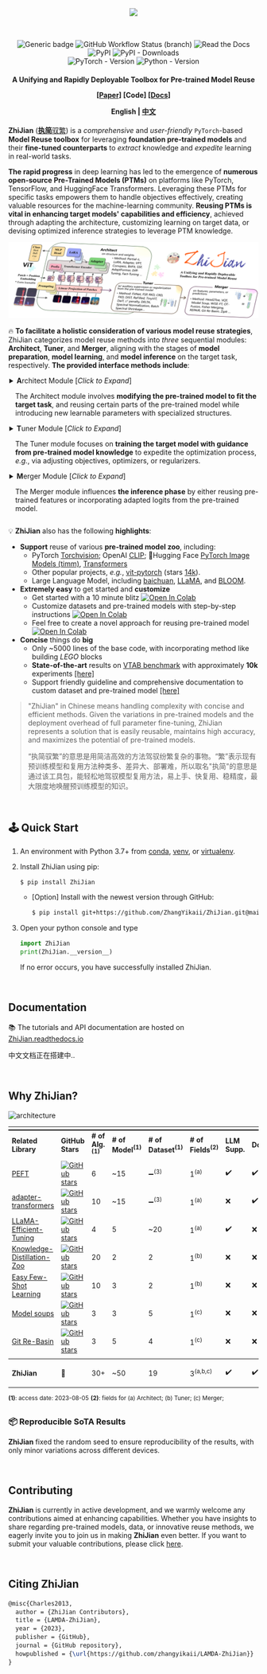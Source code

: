 <div align="center">
  <a href="http://zhijian.readthedocs.io"><img width="450px" height="auto" src="https://github.com/zhangyikaii/LAMDA-ZhiJian/raw/main/assests/logo.png?raw=true"></a>
</div>

&nbsp;

<div align="center">
    <img src="https://img.shields.io/badge/License-MIT-<COLOR>.svg?style=for-the-badge" alt="Generic badge", height="21">
    <img src="https://img.shields.io/github/actions/workflow/status/zhangyikaii/LAMDA-ZhiJian/tests.yml?branch=main&style=for-the-badge" alt="GitHub Workflow Status (branch)", height="21">
    <img src="https://img.shields.io/readthedocs/smp?style=for-the-badge&logo=readthedocs&logoColor=white" alt="Read the Docs", height="21">
    <br>
    <img src="https://img.shields.io/pypi/v/ZhiJian?color=blue&style=for-the-badge&logo=pypi&logoColor=white" alt="PyPI", height="21">
    <img src="https://img.shields.io/pypi/dm/ZhiJian?style=for-the-badge&color=blue" alt="PyPI - Downloads", height="21">
    <br>
    <img src="https://img.shields.io/badge/PYTORCH-1.4+-red?style=for-the-badge&logo=pytorch" alt="PyTorch - Version", height="21">
    <img src="https://img.shields.io/badge/PYTHON-3.7+-red?style=for-the-badge&logo=python&logoColor=white" alt="Python - Version", height="21">
</div>
<h4 align="center">
    <p>
        A Unifying and Rapidly Deployable Toolbox for Pre-trained Model Reuse
    <p>
    <p>
        <a href="to be announced at Mon, 21 Aug 2023 00:00:00 GMT">[Paper]</a> [<b>Code</b>] <a href="https://zhijian.readthedocs.io/en/latest/#">[Docs]</a>
    <p>
    <p>
        <b>English</b> |
        <a href="https://github.com/zhangyikaii/LAMDA-ZhiJian/edit/main/README_CN.md">中文</a>
    <p>
</h4>


**ZhiJian** ([**执简**驭繁](https://baike.baidu.com/item/%E6%89%A7%E7%AE%80%E9%A9%AD%E7%B9%81)) is a *comprehensive* and *user-friendly* `PyTorch`-based **Model Reuse toolbox** for leveraging **foundation pre-trained models** and their **fine-tuned counterparts** to *extract* knowledge and *expedite* learning in real-world tasks.

**The rapid progress** in deep learning has led to the emergence of **numerous open-source Pre-Trained Models (PTMs)** on platforms like PyTorch, TensorFlow, and HuggingFace Transformers. Leveraging these PTMs for specific tasks empowers them to handle objectives effectively, creating valuable resources for the machine-learning community. **Reusing PTMs is vital in enhancing target models' capabilities and efficiency**, achieved through adapting the architecture, customizing learning on target data, or devising optimized inference strategies to leverage PTM knowledge.

![overview](https://github.com/zhangyikaii/LAMDA-ZhiJian/raw/main/assests/overview.png?raw=true)

🔥 **To facilitate a holistic consideration of various model reuse strategies**, ZhiJian categorizes model reuse methods into *three* sequential modules: **Architect**, **Tuner**, and **Merger**, aligning with the stages of **model preparation**, **model learning**, and **model inference** on the target task, respectively. **The provided interface methods include**:

<details>
<summary style="margin-left: 2px;"><b>A</b>rchitect Module [<em>Click to Expand</em>]<p style="margin-left: 12px;">The Architect module involves <b>modifying the pre-trained model to fit the target task</b>, and reusing certain parts of the pre-trained model while introducing new learnable parameters with specialized structures.</p></summary>
  <details>
  <summary style="margin-left: 12px;"><strong>&nbsp;&nbsp;&nbsp;&nbsp;Linear Probing</strong> & <strong>Partial-k</strong>, <em>How transferable are features in deep neural networks?</em> In: NeurIPS'14. <a href="https://arxiv.org/pdf/1411.1792.pdf">[Paper]</a> <a href="https://github.com">[Code]</a></summary>
  <div style="margin-left: 30px;">
    <img src="https://github.com/zhangyikaii/LAMDA-ZhiJian/blob/main/assests/adapter.png?raw=true" alt="WSFG" width="auto" height="300px" />
  </div>
  </details>

  <details>
  <summary style="margin-left: 12px;"><strong>&nbsp;&nbsp;&nbsp;&nbsp;Adapter</strong>, <em>Parameter-Efficient Transfer Learning for NLP.</em> In: ICML'19. <a href="https://arxiv.org/pdf/1902.00751.pdf">[Paper]</a> <a href="https://github.com">[Code]</a></summary>
  <div style="margin-left: 30px;">
    <img src="https://github.com/zhangyikaii/LAMDA-ZhiJian/blob/main/assests/adapter.png?raw=true" alt="WSFG" width="auto" height="300px" />
  </div>
  </details>

  <details>
  <summary style="margin-left: 12px;"><strong>&nbsp;&nbsp;&nbsp;&nbsp;Diff Pruning</strong>, <em>Parameter-Efficient Transfer Learning with Diff Pruning.</em> In: ACL'21. <a href="https://arxiv.org/pdf/2012.07463.pdf">[Paper]</a> <a href="https://github.com">[Code]</a></summary>
  <div style="margin-left: 30px;">
    <img src="https://github.com/zhangyikaii/LAMDA-ZhiJian/blob/main/assests/adapter.png?raw=true" alt="WSFG" width="auto" height="300px" />
  </div>
  </details>

  <details>
  <summary style="margin-left: 12px;"><strong>&nbsp;&nbsp;&nbsp;&nbsp;LoRA</strong>, <em>LoRA: Low-Rank Adaptation of Large Language Models.</em> In: ICLR'22. <a href="https://arxiv.org/pdf/2106.09685.pdf">[Paper]</a> <a href="https://github.com">[Code]</a></summary>
  <div style="margin-left: 30px;">
    <img src="https://github.com/zhangyikaii/LAMDA-ZhiJian/blob/main/assests/adapter.png?raw=true" alt="WSFG" width="auto" height="300px" />
  </div>
  </details>

  <details>
  <summary style="margin-left: 12px;"><strong>&nbsp;&nbsp;&nbsp;&nbsp;Visual Prompt Tuning / Prefix</strong>, <em>Visual Prompt Tuning.</em> In: ECCV'22. <a href="https://arxiv.org/pdf/2203.12119.pdf">[Paper]</a> <a href="https://github.com">[Code]</a></summary>
  <div style="margin-left: 30px;">
    <img src="https://github.com/zhangyikaii/LAMDA-ZhiJian/blob/main/assests/adapter.png?raw=true" alt="WSFG" width="auto" height="300px" />
  </div>
  </details>

  <details>
  <summary style="margin-left: 12px;"><strong>&nbsp;&nbsp;&nbsp;&nbsp;Scaling &amp; Shifting</strong>, <em>Scaling &amp; Shifting Your Features: A New Baseline for Efficient Model Tuning.</em> In: NeurIPS'22. <a href="https://arxiv.org/pdf/2210.08823.pdf">[Paper]</a> <a href="https://github.com">[Code]</a></summary>
  <div style="margin-left: 30px;">
    <img src="https://github.com/zhangyikaii/LAMDA-ZhiJian/blob/main/assests/adapter.png?raw=true" alt="WSFG" width="auto" height="300px" />
  </div>
  </details>

  <details>
  <summary style="margin-left: 12px;"><strong>&nbsp;&nbsp;&nbsp;&nbsp;AdaptFormer</strong>, <em>AdaptFormer: Adapting Vision Transformers for Scalable Visual Recognition.</em> In: NeurIPS'22. <a href="https://arxiv.org/pdf/2205.13535.pdf">[Paper]</a> <a href="https://github.com">[Code]</a></summary>
  <div style="margin-left: 30px;">
    <img src="https://github.com/zhangyikaii/LAMDA-ZhiJian/blob/main/assests/adapter.png?raw=true" alt="WSFG" width="auto" height="300px" />
  </div>
  </details>

  <details>
  <summary style="margin-left: 12px;"><strong>&nbsp;&nbsp;&nbsp;&nbsp;BitFit</strong>, <em>BitFit: Simple Parameter-efficient Fine-tuning for Transformer-based Masked Language-models.</em> In: ACL'22. <a href="https://arxiv.org/pdf/2106.10199.pdf">[Paper]</a> <a href="https://github.com">[Code]</a></summary>
  <div style="margin-left: 30px;">
    <img src="https://github.com/zhangyikaii/LAMDA-ZhiJian/blob/main/assests/adapter.png?raw=true" alt="WSFG" width="auto" height="300px" />
  </div>
  </details>

  <details>
  <summary style="margin-left: 12px;"><strong>&nbsp;&nbsp;&nbsp;&nbsp;Convpass</strong>, <em>Convolutional Bypasses Are Better Vision Transformer Adapters.</em> In: Tech Report 07-2022. <a href="https://arxiv.org/pdf/2207.07039.pdf">[Paper]</a> <a href="https://github.com">[Code]</a></summary>
  <div style="margin-left: 30px;">
    <img src="https://github.com/zhangyikaii/LAMDA-ZhiJian/blob/main/assests/adapter.png?raw=true" alt="WSFG" width="auto" height="300px" />
  </div>
  </details>

  <details>
  <summary style="margin-left: 12px;"><strong>&nbsp;&nbsp;&nbsp;&nbsp;Fact-Tuning</strong>, <em>FacT: Factor-Tuning for Lightweight Adaptation on Vision Transformer.</em> In: AAAI'23. <a href="https://arxiv.org/pdf/2212.03145.pdf">[Paper]</a> <a href="https://github.com">[Code]</a></summary>
  <div style="margin-left: 30px;">
    <img src="https://github.com/zhangyikaii/LAMDA-ZhiJian/blob/main/assests/adapter.png?raw=true" alt="WSFG" width="auto" height="300px" />
  </div>
  </details>
</details>

<details>
<summary style="margin-left: 2px;"><b>T</b>uner Module [<em>Click to Expand</em>]<p style="margin-left: 12px;">The Tuner module focuses on <b>training the target model with guidance from pre-trained model knowledge</b> to expedite the optimization process, <em>e.g.</em>, via adjusting objectives, optimizers, or regularizers.</p></summary>
  <details>
  <summary style="margin-left: 12px;"><strong>&nbsp;&nbsp;&nbsp;&nbsp;Knowledge Transfer</strong>, <em>NeC4.5: neural ensemble based C4.5.</em> In: IEEE Trans. Knowl. Data Eng. 2004. <a href="https://ieeexplore.ieee.org/document/1294896">[Paper]</a> <a href="https://github.com">[Code]</a></summary>
  <div style="margin-left: 30px;">
    <img src="https://github.com/zhangyikaii/LAMDA-ZhiJian/blob/main/assests/adapter.png?raw=true" alt="WSFG" width="auto" height="300px" />
  </div>
  </details>

  <details>
  <summary style="margin-left: 12px;"><strong>&nbsp;&nbsp;&nbsp;&nbsp;FitNet</strong>, <em>FitNets: Hints for Thin Deep Nets.</em> In: ICLR'15. <a href="https://arxiv.org/pdf/1412.6550.pdf">[Paper]</a> <a href="https://github.com">[Code]</a></summary>
  <div style="margin-left: 30px;">
    <img src="https://github.com/zhangyikaii/LAMDA-ZhiJian/blob/main/assests/adapter.png?raw=true" alt="WSFG" width="auto" height="300px" />
  </div>
  </details>

  <details>
  <summary style="margin-left: 12px;"><strong>&nbsp;&nbsp;&nbsp;&nbsp;LwF</strong>, <em>Learning without Forgetting.</em> In: CVPR'19. <a href="https://arxiv.org/pdf/1811.08051.pdf">[Paper]</a> <a href="https://github.com">[Code]</a></summary>
  <div style="margin-left: 30px;">
    <img src="https://github.com/zhangyikaii/LAMDA-ZhiJian/blob/main/assests/adapter.png?raw=true" alt="WSFG" width="auto" height="300px" />
  </div>
  </details>

  <details>
  <summary style="margin-left: 12px;"><strong>&nbsp;&nbsp;&nbsp;&nbsp;FSP</strong>, <em>A Gift from Knowledge Distillation: Fast Optimization, Network Minimization and Transfer Learning.</em> In: CVPR'17. <a href="https://openaccess.thecvf.com/content_cvpr_2017/papers/Yim_A_Gift_From_CVPR_2017_paper.pdf">[Paper]</a> <a href="https://github.com">[Code]</a></summary>
  <div style="margin-left: 30px;">
    <img src="https://github.com/zhangyikaii/LAMDA-ZhiJian/blob/main/assests/adapter.png?raw=true" alt="WSFG" width="auto" height="300px" />
  </div>
  </details>

  <details>
  <summary style="margin-left: 12px;"><strong>&nbsp;&nbsp;&nbsp;&nbsp;NST</strong>, <em>Like What You Like: Knowledge Distill via Neuron Selectivity Transfer.</em> In: CVPR'17. <a href="https://arxiv.org/pdf/1707.01219.pdf">[Paper]</a> <a href="https://github.com">[Code]</a></summary>
  <div style="margin-left: 30px;">
    <img src="https://github.com/zhangyikaii/LAMDA-ZhiJian/blob/main/assests/adapter.png?raw=true" alt="WSFG" width="auto" height="300px" />
  </div>
  </details>

  <details>
  <summary style="margin-left: 12px;"><strong>&nbsp;&nbsp;&nbsp;&nbsp;RKD</strong>, <em>Relational Knowledge Distillation.</em> In: CVPR'19. <a href="https://arxiv.org/pdf/1412.6550.pdf">[Paper]</a> <a href="https://github.com">[Code]</a></summary>
  <div style="margin-left: 30px;">
    <img src="https://github.com/zhangyikaii/LAMDA-ZhiJian/blob/main/assests/adapter.png?raw=true" alt="WSFG" width="auto" height="300px" />
  </div>
  </details>

  <details>
  <summary style="margin-left: 12px;"><strong>&nbsp;&nbsp;&nbsp;&nbsp;SPKD</strong>, <em>Similarity-Preserving Knowledge Distillation.</em> In: CVPR'19. <a href="https://arxiv.org/pdf/1907.09682.pdf">[Paper]</a> <a href="https://github.com">[Code]</a></summary>
  <div style="margin-left: 30px;">
    <img src="https://github.com/zhangyikaii/LAMDA-ZhiJian/blob/main/assests/adapter.png?raw=true" alt="WSFG" width="auto" height="300px" />
  </div>
  </details>

  <details>
  <summary style="margin-left: 12px;"><strong>&nbsp;&nbsp;&nbsp;&nbsp;CRD</strong>, <em>Contrastive Representation Distillation.</em> In: ICLR'20. <a href="https://arxiv.org/pdf/1910.10699.pdf">[Paper]</a> <a href="https://github.com">[Code]</a></summary>
  <div style="margin-left: 30px;">
    <img src="https://github.com/zhangyikaii/LAMDA-ZhiJian/blob/main/assests/adapter.png?raw=true" alt="WSFG" width="auto" height="300px" />
  </div>
  </details>

  <details>
  <summary style="margin-left: 12px;"><strong>&nbsp;&nbsp;&nbsp;&nbsp;REFILLED</strong>, <em>Distilling Cross-Task Knowledge via Relationship Matching.</em> In: CVPR'20. <a href="http://www.lamda.nju.edu.cn/lus/files/CVPR20_ReFilled.pdf">[Paper]</a> <a href="https://github.com">[Code]</a></summary>
  <div style="margin-left: 30px;">
    <img src="https://github.com/zhangyikaii/LAMDA-ZhiJian/blob/main/assests/adapter.png?raw=true" alt="WSFG" width="auto" height="300px" />
  </div>
  </details>

  <details>
  <summary style="margin-left: 12px;"><strong>&nbsp;&nbsp;&nbsp;&nbsp;WiSE-FT</strong>, <em>Robust fine-tuning of zero-shot models.</em> In: CVPR'22. <a href="https://arxiv.org/pdf/2109.01903.pdf">[Paper]</a> <a href="https://github.com">[Code]</a></summary>
  <div style="margin-left: 30px;">
    <img src="https://github.com/zhangyikaii/LAMDA-ZhiJian/blob/main/assests/adapter.png?raw=true" alt="WSFG" width="auto" height="300px" />
  </div>
  </details>

  <details>
  <summary style="margin-left: 12px;"><strong>&nbsp;&nbsp;&nbsp;&nbsp;L<sup>2</sup> penalty / L<sup>2</sup>-SP</strong>, <em>Explicit Inductive Bias for Transfer Learning with Convolutional Networks.</em> In: ICML'18. <a href="https://arxiv.org/pdf/1802.01483.pdf">[Paper]</a> <a href="https://github.com">[Code]</a></summary>
  <div style="margin-left: 30px;">
    <img src="https://github.com/zhangyikaii/LAMDA-ZhiJian/blob/main/assests/adapter.png?raw=true" alt="WSFG" width="auto" height="300px" />
  </div>
  </details>

  <details>
  <summary style="margin-left: 12px;"><strong>&nbsp;&nbsp;&nbsp;&nbsp;Spectral Norm</strong>, <em>Spectral Normalization for Generative Adversarial Networks.</em> In: ICLR'18. <a href="https://arxiv.org/pdf/1802.05957.pdf">[Paper]</a> <a href="https://github.com">[Code]</a></summary>
  <div style="margin-left: 30px;">
    <img src="https://github.com/zhangyikaii/LAMDA-ZhiJian/blob/main/assests/adapter.png?raw=true" alt="WSFG" width="auto" height="300px" />
  </div>
  </details>

  <details>
  <summary style="margin-left: 12px;"><strong>&nbsp;&nbsp;&nbsp;&nbsp;BSS</strong>, <em>Catastrophic Forgetting Meets Negative Transfer: Batch Spectral Shrinkage for Safe Transfer Learning.</em> In: NeurIPS'19. <a href="https://proceedings.neurips.cc/paper_files/paper/2019/file/c6bff625bdb0393992c9d4db0c6bbe45-Paper.pdf">[Paper]</a> <a href="https://github.com">[Code]</a></summary>
  <div style="margin-left: 30px;">
    <img src="https://github.com/zhangyikaii/LAMDA-ZhiJian/blob/main/assests/adapter.png?raw=true" alt="WSFG" width="auto" height="300px" />
  </div>
  </details>

  <details>
  <summary style="margin-left: 12px;"><strong>&nbsp;&nbsp;&nbsp;&nbsp;DELTA</strong>, <em>DELTA: DEep Learning Transfer using Feature Map with Attention for Convolutional Networks.</em> In: ICLR'19. <a href="https://arxiv.org/pdf/1901.09229.pdf">[Paper]</a> <a href="https://github.com">[Code]</a></summary>
  <div style="margin-left: 30px;">
    <img src="https://github.com/zhangyikaii/LAMDA-ZhiJian/blob/main/assests/adapter.png?raw=true" alt="WSFG" width="auto" height="300px" />
  </div>
  </details>

  <details>
  <summary style="margin-left: 12px;"><strong>&nbsp;&nbsp;&nbsp;&nbsp;DeiT</strong>, <em>Training data-efficient image transformers & distillation through attention.</em> In: ICML'21. <a href="https://arxiv.org/pdf/2012.12877.pdf">[Paper]</a> <a href="https://github.com">[Code]</a></summary>
  <div style="margin-left: 30px;">
    <img src="https://github.com/zhangyikaii/LAMDA-ZhiJian/blob/main/assests/adapter.png?raw=true" alt="WSFG" width="auto" height="300px" />
  </div>
  </details>

  <details>
  <summary style="margin-left: 12px;"><strong>&nbsp;&nbsp;&nbsp;&nbsp;DIST</strong>, <em>Knowledge Distillation from A Stronger Teacher.</em> In: NeurIPS'22. <a href="https://arxiv.org/pdf/2205.10536.pdf">[Paper]</a> <a href="https://github.com">[Code]</a></summary>
  <div style="margin-left: 30px;">
    <img src="https://github.com/zhangyikaii/LAMDA-ZhiJian/blob/main/assests/adapter.png?raw=true" alt="WSFG" width="auto" height="300px" />
  </div>
  </details>
</details>

<details>
<summary style="margin-left: 2px;"><b>M</b>erger Module [<em>Click to Expand</em>]<p style="margin-left: 12px;">The Merger module influences <b>the inference phase</b> by either reusing pre-trained features or incorporating adapted logits from the pre-trained model.</p></summary>
  <details>
  <summary style="margin-left: 12px;"><strong>&nbsp;&nbsp;&nbsp;&nbsp;Nearest Class Mean</strong>, <em>Generalizing to new classes at near-zero cost.</em> In: TPAMI'13. <a href="https://ieeexplore.ieee.org/document/6517188">[Paper]</a> <a href="https://github.com">[Code]</a></summary>
  <div style="margin-left: 30px;">
    <img src="./assests/ncm.png?raw=true" alt="WSFG" width="auto" height="300px" />
  </div>
  </details>

  <details>
  <summary style="margin-left: 12px;"><strong>&nbsp;&nbsp;&nbsp;&nbsp;SimpleShot</strong>, <em>SimpleShot: Revisiting Nearest-Neighbor Classification for Few-Shot Learning.</em> In: CVPR'19. <a href="https://arxiv.org/pdf/1911.04623.pdf">[Paper]</a> <a href="https://github.com">[Code]</a></summary>
  <div style="margin-left: 30px;">
    <img src="./assests/simpleshot.png?raw=true" alt="WSFG" width="auto" height="300px" />
  </div>
  </details>

  <details>
  <summary style="margin-left: 12px;"><strong>&nbsp;&nbsp;&nbsp;&nbsp;Head2Toe</strong>, <em>Head2Toe: Utilizing Intermediate Representations for Better Transfer Learning.</em> In: ICML'22. <a href="https://arxiv.org/pdf/2201.03529.pdf">[Paper]</a> <a href="https://github.com">[Code]</a></summary>
  <div style="margin-left: 30px;">
    <img src="./assests/head2toe.png?raw=true" alt="WSFG" width="auto" height="300px" />
  </div>
  </details>
  
  <details>
    <summary style="margin-left: 12px;"><strong>&nbsp;&nbsp;&nbsp;&nbsp;VQT</strong>, <em>Visual Query Tuning: Towards Effective Usage of Intermediate Representations for Parameter and Memory Efficient Transfer Learning.</em> In: CVPR'23. <a href="https://arxiv.org/pdf/2212.03220.pdf">[Paper]</a> <a href="https://github.com">[Code]</a></summary>
    <div style="margin-left: 30px;">
      <img src="./assests/vqt.png?raw=true" alt="WSFG" width="auto" height="300px" />
    </div>
  </details>

  <details>
  <summary style="margin-left: 12px;"><strong>&nbsp;&nbsp;&nbsp;&nbsp;via Optimal Transport</strong>, <em>Model Fusion via Optimal Transport.</em> In: NeurIPS'20. <a href="https://arxiv.org/pdf/1910.05653.pdf">[Paper]</a> <a href="https://github.com">[Code]</a></summary>
  <div style="margin-left: 30px;">
    <img src="./assests/otfusion.png?raw=true" alt="WSFG" width="auto" height="300px" />
  </div>
  </details>

  <details>
  <summary style="margin-left: 12px;"><strong>&nbsp;&nbsp;&nbsp;&nbsp;Model Soup</strong> <em>Model soups: averaging weights of multiple fine-tuned models improves accuracy without increasing inference time.</em> In: ICML'22. <a href="https://arxiv.org/pdf/2203.05482.pdf">[Paper]</a> <a href="https://github.com">[Code]</a></summary>
  <div style="margin-left: 30px;">
    <img src="./assests/modelsoup.png?raw=true" alt="WSFG" width="auto" height="300px" />
  </div>
  </details>

  <details>
  <summary style="margin-left: 12px;"><strong>&nbsp;&nbsp;&nbsp;&nbsp;Fisher Merging</strong> <em>Merging Models with Fisher-Weighted Averaging.</em> In: NeurIPS'22. <a href="https://arxiv.org/pdf/2111.09832.pdf">[Paper]</a> <a href="https://github.com">[Code]</a></summary>
  <div style="margin-left: 30px;">
    <img src="./assests/fishermerging.png?raw=true" alt="WSFG" width="auto" height="300px" />
  </div>
  </details>

  <details>
  <summary style="margin-left: 12px;"><strong>&nbsp;&nbsp;&nbsp;&nbsp;Deep Model Reassembly</strong> <em>Deep Model Reassembly.</em> In: NeurIPS'22. <a href="https://arxiv.org/pdf/2210.17409.pdf">[Paper]</a> <a href="https://github.com">[Code]</a></summary>
  <div style="margin-left: 30px;">
    <img src="./assests/dmr.png?raw=true" alt="WSFG" width="auto" height="300px" />
  </div>
  </details>

  <details>
  <summary style="margin-left: 12px;"><strong>&nbsp;&nbsp;&nbsp;&nbsp;REPAIR</strong> <em>REPAIR: REnormalizing Permuted Activations for Interpolation Repair.</em> In: ICLR'23. <a href="https://arxiv.org/pdf/2211.08403.pdf">[Paper]</a> <a href="https://github.com">[Code]</a></summary>
  <div style="margin-left: 30px;">
    <img src="./assests/repair.png?raw=true" alt="WSFG" width="auto" height="300px" />
  </div>
  </details>

  <details>
  <summary style="margin-left: 12px;"><strong>&nbsp;&nbsp;&nbsp;&nbsp;Git Re-Basin</strong> <em>Git Re-Basin: Merging Models modulo Permutation Symmetries.</em> In: ICLR'23. <a href="https://arxiv.org/pdf/2209.04836.pdf">[Paper]</a> <a href="https://github.com">[Code]</a></summary>
  <div style="margin-left: 30px;">
    <img src="./assests/gitrebasin.png?raw=true" alt="WSFG" width="auto" height="300px" />
  </div>
  </details>

  <details>
  <summary style="margin-left: 12px;"><strong>&nbsp;&nbsp;&nbsp;&nbsp;ZipIt</strong> <em>ZipIt! Merging Models from Different Tasks without Training.</em> In: ICLR'23. <a href="https://arxiv.org/pdf/2305.03053.pdf">[Paper]</a> <a href="https://github.com">[Code]</a></summary>
  <div style="margin-left: 30px;">
    <img src="./assests/zipit.png?raw=true" alt="WSFG" width="auto" height="300px" />
  </div>
  </details>
</details>

<!-- &nbsp; -->

💡 **ZhiJian** also has the following **highlights**:

+ **Support** reuse of various **pre-trained model zoo**, including:
  +  PyTorch [Torchvision](https://pytorch.org/vision/stable/models.html); OpenAI [CLIP](https://github.com/openai/CLIP); 🤗Hugging Face [PyTorch Image Models (timm)](https://github.com/huggingface/pytorch-image-models), [Transformers](https://github.com/huggingface/transformers)
  + Other popular projects, *e.g.*, [vit-pytorch](https://github.com/lucidrains/vit-pytorch) (stars [14k](https://github.com/lucidrains/vit-pytorch/stargazers)).
  + Large Language Model, including [baichuan](https://huggingface.co/baichuan-inc/baichuan-7B), [LLaMA](https://github.com/facebookresearch/llama), and [BLOOM](https://huggingface.co/bigscience/bloom).
+ **Extremely easy** to get started and **customize**
  + Get started with a 10 minute blitz [![Open In Colab](https://colab.research.google.com/assets/colab-badge.svg)](https://colab.research.google.com/drive/1Ho1R6h5FEg6zXBJVauXcBnSpBrfi6JmN?usp=sharing)
  + Customize datasets and pre-trained models with step-by-step instructions [![Open In Colab](https://colab.research.google.com/assets/colab-badge.svg)](https://colab.research.google.com/drive/1PKy1U7DyAy5AJYIBv5VEoHWEDJ6NCwTZ?usp=sharing)
  + Feel free to create a novel approach for reusing pre-trained model [![Open In Colab](https://colab.research.google.com/assets/colab-badge.svg)](https://colab.research.google.com/drive/1vHQjlaAGhoeiTVAwOrSQCraAlDvWOlh9?usp=sharing)
+ **Concise** things do **big**
  + Only ~5000 lines of the base code, with incorporating method like building *LEGO* blocks
  + **State-of-the-art** results on [VTAB benchmark](https://google-research.github.io/task_adaptation/) with approximately **10k** experiments [[here]](https://github.com/zhangyikaii/LAMDA-ZhiJian/tree/main/results)
  + Support friendly guideline and comprehensive documentation to custom dataset and pre-trained model [[here]](https://zhijian.readthedocs.io/en/latest/tutorials/get_started.html)

> "ZhiJian" in Chinese means handling complexity with concise and efficient methods. Given the variations in pre-trained models and the deployment overhead of full parameter fine-tuning, ZhiJian represents a solution that is easily reusable, maintains high accuracy, and maximizes the potential of pre-trained models.
> 
> “执简驭繁”的意思是用简洁高效的方法驾驭纷繁复杂的事物。“繁”表示现有预训练模型和复用方法种类多、差异大、部署难，所以取名"执简"的意思是通过该工具包，能轻松地驾驭模型复用方法，易上手、快复用、稳精度，最大限度地唤醒预训练模型的知识。

&nbsp;

## 🕹️ Quick Start

1. An environment with Python 3.7+ from [conda](https://docs.conda.io/projects/conda/en/latest/user-guide/tasks/manage-environments.html "conda-env"), [venv](https://docs.python.org/3/library/venv.html), or [virtualenv](https://virtualenv.pypa.io/en/latest/).

2. Install ZhiJian using pip:
   ```bash
   $ pip install ZhiJian
   ```

   + [Option] Install with the newest version through GitHub:
      ```bash
      $ pip install git+https://github.com/ZhangYikaii/ZhiJian.git@main --upgrade
      ```

3. Open your python console and type
   ```python
   import ZhiJian
   print(ZhiJian.__version__)
   ```
   If no error occurs, you have successfully installed ZhiJian.


&nbsp;

## Documentation

📚 The tutorials and API documentation are hosted on [ZhiJian.readthedocs.io](https://zhijian.readthedocs.io/)

中文文档正在搭建中..

&nbsp;

## Why ZhiJian?

![architecture](https://github.com/zhangyikaii/LAMDA-ZhiJian/raw/main/assests/architecture.png?raw=true)

<table>
  <tr>
    <td colspan="9" style="border-bottom: 2px solid black;"></td>
  </tr>
  <tr>
    <td><b>Related Library</b></td>
    <td><b>GitHub Stars</b></td>
    <td><b># of Alg.<sup>(1)</sup></b></td>
    <td><b># of Model<sup>(1)</sup></b></td>
    <td><b># of Dataset<sup>(1)</sup></b></td>
    <td><b># of Fields<sup>(2)</sup></b></td>
    <td><b>LLM Supp.</b></td>
    <td><b>Docs.</b></td>
    <td><b>Last Update</b></td>
  </tr>
  <tr>
    <td><a href="https://github.com/huggingface/peft">PEFT</a></td>
    <td><a href="https://github.com/huggingface/peft/stargazers">
      <img src="https://img.shields.io/github/stars/huggingface/peft" alt="GitHub stars">
    </a></td>
    <td>6</td>
    <td>~15</td>
    <td>➖<sup>(3)</sup></td>
    <td>1<sup>(a)</sup></td>
    <td>✔️</td>
    <td>✔️</td>
    <td>
    <a>
      <img alt="GitHub last commit" src="https://img.shields.io/github/last-commit/huggingface/peft?label=last%20update">
    </a>
    </td>
  </tr>
  <tr>
    <td><a href="https://github.com/adapter-hub/adapter-transformers">adapter-transformers</a></td>
    <td><a href="https://github.com/adapter-hub/adapter-transformers/stargazers">
      <img src="https://img.shields.io/github/stars/adapter-hub/adapter-transformers" alt="GitHub stars">
    </a></td>
    <td>10</td>
    <td>~15</td>
    <td>➖<sup>(3)</sup></td>
    <td>1<sup>(a)</sup></td>
    <td>❌</td>
    <td>✔️</td>
    <td>
    <a>
      <img alt="GitHub last commit" src="https://img.shields.io/github/last-commit/adapter-hub/adapter-transformers?label=last%20update">
    </a>
    </td>
  </tr>
  <tr>
    <td><a href="https://github.com/hiyouga/LLaMA-Efficient-Tuning">LLaMA-Efficient-Tuning</a></td>
    <td><a href="https://github.com/hiyouga/LLaMA-Efficient-Tuning/stargazers">
      <img src="https://img.shields.io/github/stars/hiyouga/LLaMA-Efficient-Tuning" alt="GitHub stars">
    </a></td>
    <td>4</sup></td>
    <td>5</td>
    <td>~20</td>
    <td>1<sup>(a)</sup></td>
    <td>✔️</td>
    <td>❌</td>
    <td>
    <a>
      <img alt="GitHub last commit" src="https://img.shields.io/github/last-commit/hiyouga/LLaMA-Efficient-Tuning?label=last%20update">
    </a></td>
  </tr>
  <tr>
    <td><a href="https://github.com/AberHu/Knowledge-Distillation-Zoo">Knowledge-Distillation-Zoo</a></td>
    <td><a href="https://github.com/AberHu/Knowledge-Distillation-Zoo/stargazers">
      <img src="https://img.shields.io/github/stars/AberHu/Knowledge-Distillation-Zoo" alt="GitHub stars">
    </a></td>
    <td>20</td>
    <td>2</td>
    <td>2</td>
    <td>1<sup>(b)</sup></td>
    <td>❌</td>
    <td>❌</td>
    <td>
    <a>
      <img alt="GitHub last commit" src="https://img.shields.io/github/last-commit/AberHu/Knowledge-Distillation-Zoo?label=last%20update">
    </a></td>
  </tr>
  <tr>
    <td><a href="https://github.com/sicara/easy-few-shot-learning">Easy Few-Shot Learning</a></td>
    <td><a href="https://github.com/sicara/easy-few-shot-learning/stargazers">
      <img src="https://img.shields.io/github/stars/sicara/easy-few-shot-learning" alt="GitHub stars">
    </a></td>
    <td>10</td>
    <td>3</td>
    <td>2</td>
    <td>1<sup>(b)</sup></td>
    <td>❌</td>
    <td>❌</td>
    <td>
    <a>
      <img alt="GitHub last commit" src="https://img.shields.io/github/last-commit/sicara/easy-few-shot-learning?label=last%20update">
    </a></td>
  </tr>
  <tr>
    <td><a href="https://github.com/mlfoundations/model-soups">Model soups</a></td>
    <td><a href="https://github.com/mlfoundations/model-soups/stargazers">
      <img src="https://img.shields.io/github/stars/mlfoundations/model-soups" alt="GitHub stars">
    </a></td>
    <td>3</sup></td>
    <td>3</td>
    <td>5</td>
    <td>1<sup>(c)</sup></td>
    <td>❌</td>
    <td>❌</td>
    <td>
    <a>
      <img alt="GitHub last commit" src="https://img.shields.io/github/last-commit/mlfoundations/model-soups?label=last%20update">
    </a></td>
  </tr>
  <tr>
    <td><a href="https://github.com/samuela/git-re-basin">Git Re-Basin</a></td>
    <td><a href="https://github.com/samuela/git-re-basin/stargazers">
      <img src="https://img.shields.io/github/stars/samuela/git-re-basin" alt="GitHub stars">
    </a></td>
    <td>3</sup></td>
    <td>5</td>
    <td>4</td>
    <td>1<sup>(c)</sup></td>
    <td>❌</td>
    <td>❌</td>
    <td>
    <a>
      <img alt="GitHub last commit" src="https://img.shields.io/github/last-commit/samuela/git-re-basin?label=last%20update">
    </a></td>
  </tr>
  <tr>
    <td colspan="9" style="border-bottom: 2px solid grey;"></td>
  </tr>
  </tr>
    <tr>
    <td><b>ZhiJian</b></td>
    <!-- <td><a href="https://github.com/adapter-hub/adapter-transformers/stargazers">
      <img src="https://img.shields.io/github/stars/zhangyikaii/LAMDA-ZhiJian" alt="GitHub stars">
    </a></td> -->
    <td>🙌</td>
    <td>30+</td>
    <td>~50</td>
    <td>19</td>
    <td>3<sup>(a,b,c)</sup></td>
    <td>✔️</td>
    <td>✔️</td>
    <td>
    <a>
      <img alt="GitHub last commit" src="https://img.shields.io/github/last-commit/zhangyikaii/LAMDA-ZhiJian?label=last%20update">
    </a></td>
  </tr>

</table>


<sup><b>(1)</b>: access date: 2023-08-05</sup>
<sup><b>(2)</b>: fields for (a) Architect; (b) Tuner; (c) Merger;</sup>

### 📦 Reproducible SoTA Results

**ZhiJian** fixed the random seed to ensure reproducibility of the results, with only minor variations across different devices.

&nbsp;

## Contributing

**ZhiJian** is currently in active development, and we warmly welcome any contributions aimed at enhancing capabilities. Whether you have insights to share regarding pre-trained models, data, or innovative reuse methods, we eagerly invite you to join us in making **ZhiJian** even better. If you want to submit your valuable contributions, please click [here](https://zhijian.readthedocs.io/en/latest/contributing.html).

&nbsp;

## Citing ZhiJian

```latex
@misc{Charles2013,
  author = {ZhiJian Contributors},
  title = {LAMDA-ZhiJian},
  year = {2023},
  publisher = {GitHub},
  journal = {GitHub repository},
  howpublished = {\url{https://github.com/zhangyikaii/LAMDA-ZhiJian}}
}
```
